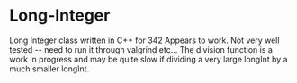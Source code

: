 # Long-Integer
Long Integer class written in C++ for 342
Appears to work.  Not very well tested -- need to run it through valgrind etc...  The division function is a work in progress and may be quite slow if dividing a very large longInt by a much smaller longInt.
